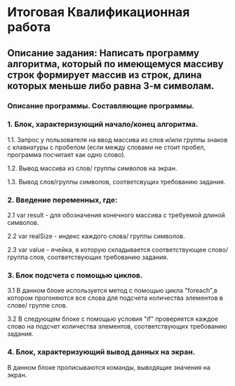 # Итоговая Квалификационная работа

## Описание задания: Написать программу алгоритма, который по имеющемуся массиву строк формирует массив из строк, длина которых меньше либо равна 3-м символам.


### Описание программы. Составляющие программы.

### 1. Блок, характеризующий начало/конец алгоритма.

1.1. Запрос у пользователя на ввод массива из слов и/или группы знаков с клавиатуры с пробелом 
(если между словами не стоит пробел, программа посчитает как одно слово).

1.2. Вывод массива из слов/ группы символов на экран.

1.3. Вывод слов/группы символов, соответсвущих требованию задания.

### 2. Введение переменных, где:

 2.1 var result - для обозначения конечного массива с требуемой длиной символов.

 2.2 var realSize - индекс каждого слова/ группы символов.

 2.3 var value - ячейка, в которую складывается соответствующее слово/ группа слов, 
соответствующих требованию задания.
 
 
### 3. Блок подсчета с помощью циклов.

3.1 В данном блоке используется метод с помощью цикла "foreach",в котором прогоняются  все слова для подсчета количества элементов в слове/ группе слов.

3.2 В следующем блоке с помощью условия "if" проверяется каждое слово на подсчет количества элементов, соответствующих требованию задания. 

### 4. Блок, характеризующий вывод данных на экран.

В данном блоке прописываются команды, выводящие значения на экран.